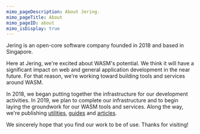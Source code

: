 ```yaml
---
mimo_pageDescription: About Jering.
mimo_pageTitle: About
mimo_pageID: about
mimo_isDisplay: true
---
```


Jering is an open-core software company founded in 2018 and based in Singapore.  

Here at Jering, we're excited about WASM's potential.
We think it will have a significant impact on web and general application development in the near future. 
For that reason, we're working toward building tools and services around WASM.  

In 2018, we began putting together the infrastructure for our development activities. In 2019, we plan to complete our infrastructure and to begin 
laying the groundwork for our WASM tools and services. Along the way, we're publishing [utilities](/utilities), [guides](/guides) and [articles](/articles).

We sincerely hope that you find our work to be of use. Thanks for visiting!
